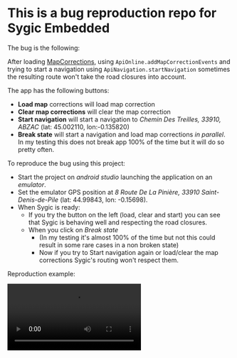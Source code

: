 # This is a bug reproduction repo for Sygic Embedded

The bug is the following:

After loading [MapCorrections](https://www.sygic.com/developers/professional-navigation-sdk/android/api-examples/online-api),
using `ApiOnline.addMapCorrectionEvents` and trying to start a navigation using `ApiNavigation.startNavigation` sometimes the resulting route 
won't take the road closures into account.

The app has the following buttons:
- **Load map** corrections will load map correction
- **Clear map corrections** will clear the map correction
- **Start navigation** will start a navigation to _Chemin Des Treilles, 33910, ABZAC_ (lat: 45.002110, lon:-0.135820)
- **Break state** will start a navigation and load map corrections _in parallel_. In my testing this does not break app 100% of the time but it will do so pretty often.

To reproduce the bug using this project:

- Start the project on _android studio_ launching the application on an _emulator_.
- Set the emulator GPS position at _8 Route De La Pinière, 33910 Saint-Denis-de-Pile_ (lat: 44.99843, lon: -0.15698).
- When Sygic is ready:
  - If you try the button on the left (load, clear and start) you can see that Sygic is behaving well and respecting the road closures.
  - When you click on _Break state_
    - (In my testing it's almost 100% of the time but not this could result in some rare cases in a non broken state) 
    - Now if you try to Start navigation again or load/clear the map corrections Sygic's routing won't respect them.

Reproduction example:

![example.mov](https://objectstorage.eu-paris-1.oraclecloud.com/p/aeM8-rmRRIv6odSob-U9qi-UMAw5trnFaCgsiUN-MBJ8e__t6Ugcx26ytue_v4ek/n/axcbk7kkisob/b/external_content/o/sygic-repro-example.mov)
